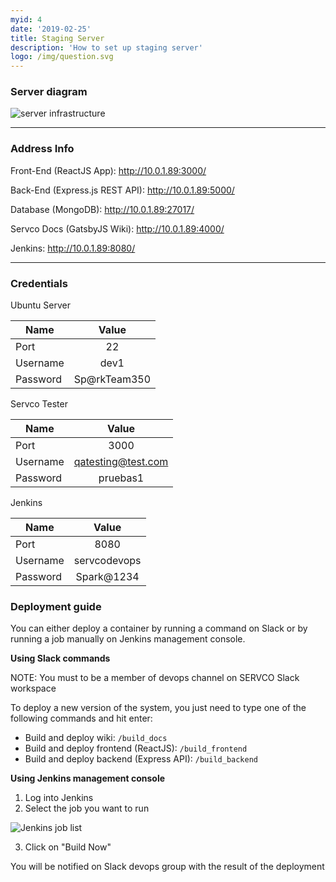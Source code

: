 ```yaml
---
myid: 4
date: '2019-02-25'
title: Staging Server
description: 'How to set up staging server'
logo: /img/question.svg
---
```


### Server diagram

![server infrastructure](/img/servco_server.jpg)

---

### Address Info

Front-End (ReactJS App): http://10.0.1.89:3000/

Back-End (Express.js REST API): http://10.0.1.89:5000/

Database (MongoDB): http://10.0.1.89:27017/

Servco Docs (GatsbyJS Wiki): http://10.0.1.89:4000/

Jenkins: http://10.0.1.89:8080/

---

### Credentials

Ubuntu Server

| Name          | Value         |
| ------------- |:-------------:|
| Port          | 22            |
| Username      | dev1          |
| Password      | Sp@rkTeam350  |

Servco Tester

| Name          | Value         |
| ------------- |:-------------:|
| Port          | 3000            |
| Username      | qatesting@test.com|
| Password      | pruebas1  |

Jenkins

| Name          | Value         |
| ------------- |:-------------:|
| Port          | 8080          |
| Username      | servcodevops  |
| Password      | Spark@1234    |


### Deployment guide

You can either deploy a container by running a command on Slack or by running a job manually on Jenkins management console.

**Using Slack commands**

NOTE: You must to be a member of devops channel on SERVCO Slack workspace

To deploy a new version of the system, you just need to type one of the following commands and hit enter:

* Build and deploy wiki: `/build_docs`
* Build and deploy frontend (ReactJS): `/build_frontend`
* Build and deploy backend (Express API): `/build_backend`

**Using Jenkins management console**

1. Log into Jenkins
2. Select the job you want to run

![Jenkins job list](/img/jenkins_dashboard.png)

3. Click on "Build Now"


You will be notified on Slack devops group with the result of the deployment